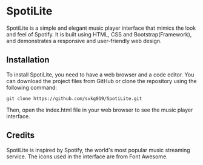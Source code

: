 # SpotiLite

SpotiLite is a simple and elegant music player interface that mimics the look and feel of Spotify. It is built using HTML, CSS and Bootstrap(Framework), and demonstrates a responsive and user-friendly web design.

## Installation

To install SpotiLite, you need to have a web browser and a code editor. You can download the project files from GitHub or clone the repository using the following command:
~~~
git clone https://github.com/svkg019/SpotiLite.git
~~~
Then, open the index.html file in your web browser to see the music player interface.

## Credits

SpotiLite is inspired by Spotify, the world's most popular music streaming service. The icons used in the interface are from Font Awesome.


